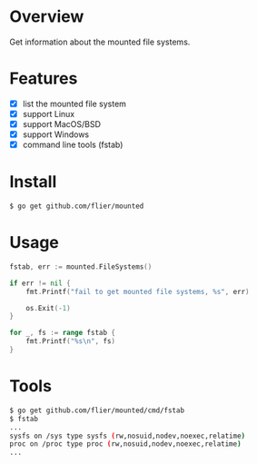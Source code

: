 # Overview
Get information about the mounted file systems.

# Features
 - [x] list the mounted file system
 - [x] support Linux
 - [x] support MacOS/BSD
 - [x] support Windows
 - [x] command line tools (fstab)

# Install
```bash
$ go get github.com/flier/mounted
```

# Usage
```go
fstab, err := mounted.FileSystems()

if err != nil {
    fmt.Printf("fail to get mounted file systems, %s", err)

    os.Exit(-1)
}

for _, fs := range fstab {
    fmt.Printf("%s\n", fs)
}
```

# Tools
```bash
$ go get github.com/flier/mounted/cmd/fstab
$ fstab
...
sysfs on /sys type sysfs (rw,nosuid,nodev,noexec,relatime)
proc on /proc type proc (rw,nosuid,nodev,noexec,relatime)
...
```